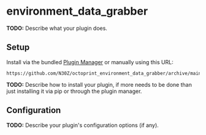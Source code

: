 # environment_data_grabber

**TODO:** Describe what your plugin does.

## Setup

Install via the bundled [Plugin Manager](https://docs.octoprint.org/en/master/bundledplugins/pluginmanager.html)
or manually using this URL:

    https://github.com/N30Z/octoprint_environment_data_grabber/archive/main.zip
    
**TODO:** Describe how to install your plugin, if more needs to be done than just installing it via pip or through
the plugin manager.

## Configuration

**TODO:** Describe your plugin's configuration options (if any).
